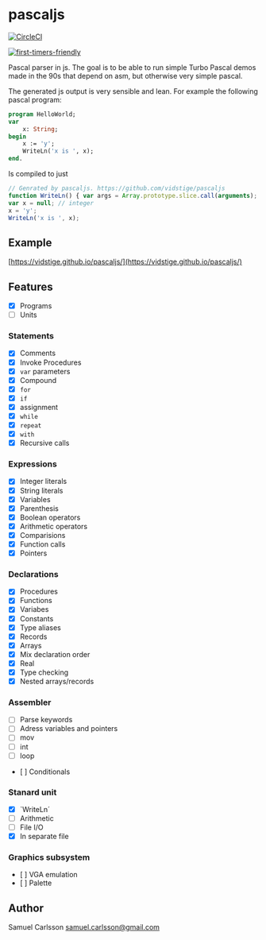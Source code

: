 # pascaljs

[![CircleCI](https://circleci.com/gh/circleci/circleci-docs.svg?style=svg)](https://circleci.com/gh/vidstige/pascaljs)

[![first-timers-friendly](https://img.shields.io/badge/first--timers--only-friendly-green.svg?style=flat&colorB=FF69B4)](http://www.firsttimersonly.com/)

Pascal parser in js. The goal is to be able to run simple Turbo Pascal demos
made in the 90s that depend on asm, but otherwise very simple pascal.

The generated js output is very sensible and lean. For example the following pascal program:

```pascal
program HelloWorld;
var
    x: String;
begin
    x := 'y';
    WriteLn('x is ', x);
end.
```

Is compiled to just

```js
// Genrated by pascaljs. https://github.com/vidstige/pascaljs
function WriteLn() { var args = Array.prototype.slice.call(arguments); console.log(args.join('')); }
var x = null; // integer
x = 'y';
WriteLn('x is ', x);
```

## Example
[https://vidstige.github.io/pascaljs/](https://vidstige.github.io/pascaljs/)

## Features

- [x] Programs
- [ ] Units

### Statements

- [x] Comments
- [x] Invoke Procedures
- [x] `var` parameters
- [x] Compound
- [x] `for`
- [x] `if`
- [x] assignment
- [x] `while`
- [x] `repeat`
- [x] `with`
- [x] Recursive calls

### Expressions

- [x] Integer literals
- [x] String literals
- [x] Variables
- [x] Parenthesis
- [x] Boolean operators
- [x] Arithmetic operators
- [x] Comparisions
- [x] Function calls
- [x] Pointers

### Declarations

- [x] Procedures
- [x] Functions
- [x] Variabes
- [x] Constants
- [x] Type aliases
- [x] Records
- [x] Arrays
- [x] Mix declaration order
- [x] Real
- [x] Type checking
- [x] Nested arrays/records

### Assembler

- [ ] Parse keywords
- [ ] Adress variables and pointers
- [ ] mov
- [ ] int
- [ ] loop
- [ ] Conditionals

### Stanard unit

- [x] `WriteLn´
- [ ] Arithmetic
- [ ] File  I/O
- [x] In separate file

### Graphics subsystem

- [ ] VGA emulation
- [ ] Palette

## Author
Samuel Carlsson <samuel.carlsson@gmail.com>
